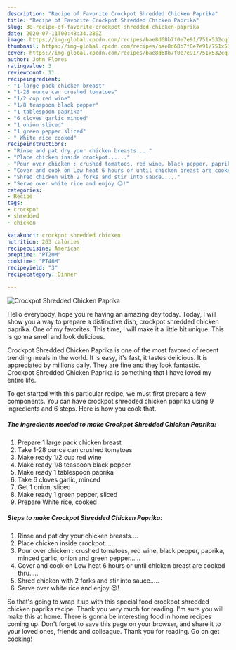 ```yaml
---
description: "Recipe of Favorite Crockpot Shredded Chicken Paprika"
title: "Recipe of Favorite Crockpot Shredded Chicken Paprika"
slug: 38-recipe-of-favorite-crockpot-shredded-chicken-paprika
date: 2020-07-11T00:48:34.389Z
image: https://img-global.cpcdn.com/recipes/bae8d68b7f0e7e91/751x532cq70/crockpot-shredded-chicken-paprika-recipe-main-photo.jpg
thumbnail: https://img-global.cpcdn.com/recipes/bae8d68b7f0e7e91/751x532cq70/crockpot-shredded-chicken-paprika-recipe-main-photo.jpg
cover: https://img-global.cpcdn.com/recipes/bae8d68b7f0e7e91/751x532cq70/crockpot-shredded-chicken-paprika-recipe-main-photo.jpg
author: John Flores
ratingvalue: 3
reviewcount: 11
recipeingredient:
- "1 large pack chicken breast"
- "1-28 ounce can crushed tomatoes"
- "1/2 cup red wine"
- "1/8 teaspoon black pepper"
- "1 tablespoon paprika"
- "6 cloves garlic minced"
- "1 onion sliced"
- "1 green pepper sliced"
- " White rice cooked"
recipeinstructions:
- "Rinse and pat dry your chicken breasts...."
- "Place chicken inside crockpot......"
- "Pour over chicken : crushed tomatoes, red wine, black pepper, paprika, minced garlic, onion and green pepper......"
- "Cover and cook on Low heat 6 hours or until chicken breast are cooked thru....."
- "Shred chicken with 2 forks and stir into sauce....."
- "Serve over white rice and enjoy 😉!"
categories:
- Recipe
tags:
- crockpot
- shredded
- chicken

katakunci: crockpot shredded chicken 
nutrition: 263 calories
recipecuisine: American
preptime: "PT20M"
cooktime: "PT46M"
recipeyield: "3"
recipecategory: Dinner

---
```



![Crockpot Shredded Chicken Paprika](https://img-global.cpcdn.com/recipes/bae8d68b7f0e7e91/751x532cq70/crockpot-shredded-chicken-paprika-recipe-main-photo.jpg)

Hello everybody, hope you're having an amazing day today. Today, I will show you a way to prepare a distinctive dish, crockpot shredded chicken paprika. One of my favorites. This time, I will make it a little bit unique. This is gonna smell and look delicious.

Crockpot Shredded Chicken Paprika is one of the most favored of recent trending meals in the world. It is easy, it's fast, it tastes delicious. It is appreciated by millions daily. They are fine and they look fantastic. Crockpot Shredded Chicken Paprika is something that I have loved my entire life.




To get started with this particular recipe, we must first prepare a few components. You can have crockpot shredded chicken paprika using 9 ingredients and 6 steps. Here is how you cook that.

##### The ingredients needed to make Crockpot Shredded Chicken Paprika:

1. Prepare 1 large pack chicken breast
1. Take 1-28 ounce can crushed tomatoes
1. Make ready 1/2 cup red wine
1. Make ready 1/8 teaspoon black pepper
1. Make ready 1 tablespoon paprika
1. Take 6 cloves garlic, minced
1. Get 1 onion, sliced
1. Make ready 1 green pepper, sliced
1. Prepare  White rice, cooked




##### Steps to make Crockpot Shredded Chicken Paprika:

1. Rinse and pat dry your chicken breasts....
1. Place chicken inside crockpot......
1. Pour over chicken : crushed tomatoes, red wine, black pepper, paprika, minced garlic, onion and green pepper......
1. Cover and cook on Low heat 6 hours or until chicken breast are cooked thru.....
1. Shred chicken with 2 forks and stir into sauce.....
1. Serve over white rice and enjoy 😉!




So that's going to wrap it up with this special food crockpot shredded chicken paprika recipe. Thank you very much for reading. I'm sure you will make this at home. There is gonna be interesting food in home recipes coming up. Don't forget to save this page on your browser, and share it to your loved ones, friends and colleague. Thank you for reading. Go on get cooking!
